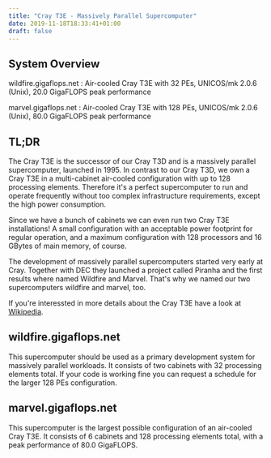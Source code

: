 ```yaml
---
title: "Cray T3E - Massively Parallel Supercomputer"
date: 2019-11-18T18:33:41+01:00
draft: false
---
```


## System Overview

wildfire.gigaflops.net
:  Air-cooled Cray T3E with 32 PEs, UNICOS/mk 2.0.6 (Unix), 20.0 GigaFLOPS peak performance

marvel.gigaflops.net
: Air-cooled Cray T3E with 128 PEs, UNICOS/mk 2.0.6 (Unix), 80.0 GigaFLOPS peak performance

## TL;DR

The Cray T3E is the successor of our Cray T3D
and is a massively parallel supercomputer, launched in 1995. In contrast to
our Cray T3D, we own a Cray T3E in a multi-cabinet air-cooled configuration
with up to 128 processing elements. Therefore it's a perfect supercomputer to
run and operate frequently without too complex infrastructure requirements,
except the high power consumption.

Since we have a bunch of cabinets we can even run two Cray T3E
installations! A small configuration with an acceptable power footprint for
regular operation, and a maximum configuration with 128 processors and 16
GBytes of main memory, of course.

The development of massively parallel supercomputers started very early at
Cray. Together with DEC they launched a project called Piranha and the first
results where named Wildfire and Marvel. That's why we named our two
supercomputers wildfire and marvel, too.

If you're interessted in more details about the Cray T3E have a look at 
[Wikipedia](https://en.wikipedia.org/wiki/Cray_T3E).

## wildfire.gigaflops.net

This supercomputer should be used as a primary development system for
massively parallel workloads. It consists of two cabinets with 32 processing
elements total. If your code is working fine you can request a schedule for
the larger 128 PEs configuration.

## marvel.gigaflops.net

This supercomputer is the largest possible configuration of an air-cooled
Cray T3E. It consists of 6 cabinets and 128 processing elements total, with a
peak performance of 80.0 GigaFLOPS.
